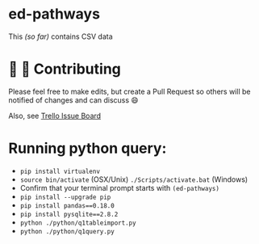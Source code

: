 # ed-pathways

This _(so far)_ contains CSV data

# :tada: :balloon: Contributing

Please feel free to make edits, but create a Pull Request so others will be notified of changes and can discuss :smile:

Also, see [Trello Issue Board](https://trello.com/b/HJQ4ZF9v)


# Running python query:

- `pip install virtualenv`
- `source bin/activate` (OSX/Unix) `./Scripts/activate.bat` (Windows)
- Confirm that your terminal prompt starts with `(ed-pathways)`
- `pip install --upgrade pip`
- `pip install pandas==0.18.0`
- `pip install pysqlite==2.8.2`
- `python ./python/q1tableimport.py`
- `python ./python/q1query.py`
